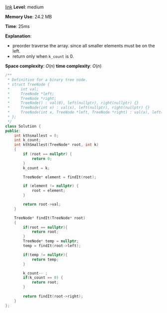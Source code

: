 # 

[link](https://leetcode.com/problems/kth-smallest-element-in-a-bst/)
**Level**: medium 

**Memory Use**:  24.2 MB

**Time**: 25ms

**Explanation**:
- preorder traverse the array. since all smaller elements must be on the left.
- return only when `k_count` is 0. 

**Space complexity**: $O(n)$
**time complexity**: $O(n)$


```cpp
/**
 * Definition for a binary tree node.
 * struct TreeNode {
 *     int val;
 *     TreeNode *left;
 *     TreeNode *right;
 *     TreeNode() : val(0), left(nullptr), right(nullptr) {}
 *     TreeNode(int x) : val(x), left(nullptr), right(nullptr) {}
 *     TreeNode(int x, TreeNode *left, TreeNode *right) : val(x), left(left), right(right) {}
 * };
 */
class Solution {
public:
    int kthsmallest = 0;
    int k_count;
    int kthSmallest(TreeNode* root, int k)
    {
        if (root == nullptr) {
            return 0;
        }
        k_count = k;

        TreeNode* element = findIt(root);

        if (element != nullptr) {
            root = element;
        }

        return root->val;
    }

    TreeNode* findIt(TreeNode* root)
    {
        if(root == nullptr){
            return root;
        }
        TreeNode* temp = nullptr;
        temp = findIt(root->left);

        if(temp != nullptr){
            return temp;
        } 

        k_count-- ;
        if(k_count == 0) {
            return root;
        }
        
        return findIt(root->right);
    }
};

```

